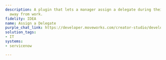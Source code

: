 ```yaml
---
description: A plugin that lets a manager assign a delegate during their PTO / time
  away from work.
fidelity: IDEA
name: Assign a Delegate
purple_chat_link: https://developer.moveworks.com/creator-studio/developer-tools/purple-chat?purple_chat_v1=%7B%22messages%22%3A%5B%7B%22from%22%3A%22USER%22%2C%22text%22%3A%22%3Cp%3EI+need+to+assign+a+delegate+for+tasks+during+my+PTO.%3C%2Fp%3E%22%7D%2C%7B%22from%22%3A%22BOT%22%2C%22text%22%3A%22%3Cp%3EGot+it.+Please+provide+your+delegate%27s+name+and+your+PTO+dates.%3C%2Fp%3E%22%7D%2C%7B%22from%22%3A%22USER%22%2C%22text%22%3A%22Delegate+is+Sam+Taylor%2C+PTO+is+from+August+15+to+August+30.%22%7D%2C%7B%22from%22%3A%22ANNOTATION%22%2C%22text%22%3A%22Extracting%3A+Delegate+name+-+Sam+Taylor%2C+PTO+Start+Date+-+August+15%2C+PTO+End+Date+-+August+30.%22%7D%2C%7B%22from%22%3A%22BOT%22%2C%22text%22%3A%22%3Cp%3EI+found+multiple+people+named+Sam+Taylor.+Which+one+are+you+referring+to%3F%3Cbr%3E%3C%2Fp%3E%22%2C%22cards%22%3A%5B%7B%22title%22%3A%22%3Cp%3ESam+Taylor+-+IT+Support%3Cbr%3E%3C%2Fp%3E%22%7D%2C%7B%22title%22%3A%22%3Cp%3ESam+Taylor+-+IT+Security%3Cbr%3E%3C%2Fp%3E%22%7D%5D%7D%2C%7B%22from%22%3A%22USER%22%2C%22text%22%3A%22%3Cp%3ESam+Taylor+-+IT+Support%3Cbr%3E%3C%2Fp%3E%22%7D%2C%7B%22from%22%3A%22BOT%22%2C%22text%22%3A%22%3Cp%3EJust+to+confirm%3A+You%27re+setting+Sam+Taylor+from+IT+Support+as+your+delegate+for+ITSM+tasks+from+August+15+to+August+30.%3Cbr%3E%3C%2Fp%3E%22%2C%22cards%22%3A%5B%7B%22title%22%3A%22%3Cp%3EDelegate+Confirmation%3Cbr%3E%3C%2Fp%3E%22%2C%22text%22%3A%22%3Cp%3E%3Cb%3EDelegate%3A+%3C%2Fb%3ESam+Taylor+-+IT+Support%3Cbr%3E%3Cb%3EPTO+Start%3A+%3C%2Fb%3EAugust+15%3Cbr%3E%3Cb%3EPTO+End%3A+%3C%2Fb%3EAugust+30%3Cbr%3E%3C%2Fp%3E%22%2C%22buttons%22%3A%5B%7B%22style%22%3A%22PRIMARY%22%2C%22text%22%3A%22Confirm%22%7D%2C%7B%22text%22%3A%22Edit+Details%22%7D%2C%7B%22text%22%3A%22Cancel%22%7D%5D%7D%5D%7D%5D%2C%22settings%22%3A%7B%22colorStyle%22%3A%22LIGHT%22%2C%22startTime%22%3A%2211%3A43%2BAM%22%2C%22defaultPerson%22%3A%22GWEN%22%2C%22editable%22%3Atrue%2C%22botName%22%3A%22%22%2C%22botImageUrl%22%3A%22%22%7D%7D
solution_tags:
- IT
systems:
- servicenow

---
```

